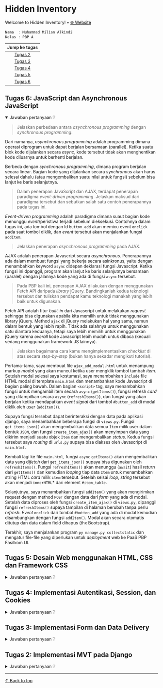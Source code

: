 # Hidden Inventory

Welcome to Hidden Inventory! • [🌐 Website](http://muhammad-milian-tugas.pbp.cs.ui.ac.id/)

```credential
Nama  : Muhammad Milian Alkindi
Kelas : PBP A
```

| Jump ke tugas |
| :-: |
| [Tugas 2](#tugas-2-implementasi-mvt-pada-django) |
| [Tugas 3](#tugas-3-implementasi-form-dan-data-delivery) |
| [Tugas 4](#tugas-4-implementasi-autentikasi-session-dan-cookies) |
| [Tugas 5](#tugas-5-desain-web-menggunakan-html-css-dan-framework-css) |
| [Tugas 6](#tugas-6-javascript-dan-asynchronous-javascript) |

## Tugas 6: JavaScript dan Asynchronous JavaScript

<details open>
  <summary>Jawaban pertanyaan ❔</summary>

> Jelaskan perbedaan antara *asynchronous programming* dengan *synchronous programming*.

Dari namanya, *asynchronous programming* adalah programming dimana operasi diprogram untuk dapat berjalan bersamaan (parallel).
Ketika suatu blok kode dijalankan secara *async*, kode tersebut tidak akan menghentikan kode diluarnya untuk berhenti berjalan.

Berbeda dengan *synchronous programming*, dimana program berjalan secara linear. Bagian kode yang dijalankan secara *synchronous* akan harus
selesai dahulu (atau mengembalikan suatu nilai untuk fungsi) sebelum bisa lanjut ke baris selanjutnya.

> Dalam penerapan JavaScript dan AJAX, terdapat penerapan paradigma *event-driven programming*. Jelaskan maksud dari paradigma tersebut dan sebutkan salah satu contoh penerapannya pada tugas ini.

*Event-driven programming* adalah paradigma dimana suaut bagian kode menunggu *event*/peristiwa terjadi sebelum dieksekusi.
Contohnya dalam tugas ini, ada tombol dengan Id `button_add` akan memicu event `onclick` pada saat tombol diklik, dan *event* tersebut
akan menjalankan fungsi `addItem`.

> Jelaskan penerapan *asynchronous programming* pada AJAX.

AJAX adalah penerapan Javascript secara *asynchronous*. Penerapannya ada dalam membuat fungsi yang bekerja secara asinkronus, yaitu dengan
menambahkan keyword `async` didepan deklarasi fungsi Javascript. Ketika fungsi ini dpanggil, program akan lanjut ke baris selanjutnya bersamaan (paralel)
dengan jalannya kode yang ada di fungsi `async` tersebut.

> Pada PBP kali ini, penerapan AJAX dilakukan dengan menggunakan Fetch API daripada *library* jQuery. Bandingkanlah kedua teknologi tersebut dan tuliskan pendapat kamu teknologi manakah yang lebih baik untuk digunakan.

Fetch API adalah fitur *built-in* dari Javascript untuk melakukan *request* sehingga bisa digunakan apabila kita memilih untuk tidak menggunakan library jQuery.
Method `ajax` di jQuery melakukan hal yang sama, namun dalam bentuk yang lebih rapih. Tidak ada salahnya untuk menggunakan satu diantara keduanya, tetapi saya lebih
memilih untuk menggunakan jQuery karena *overall* kode Javascript lebih mudah untuk dibaca (kecuali sedang menggunakan framework JS lainnya).

> Jelaskan bagaimana cara kamu mengimplementasikan *checklist* di atas secara *step-by-step* (bukan hanya sekadar mengikuti tutorial).

Pertama-tama, saya membuat file `ajax_add_modal.html` untuk menampung markup *modal* yang akan muncul ketika user mengklik tombol tambah *item*. Setelah modal selesai
saya kostumasi, saya menambahkan `include` file HTML modal di template `main.html` dan menambahkan kode Javascript di bagian paling bawah. Dalam bagian `<script>` tag,
saya menambahkan fungsi untuk mengambil item secara `async` (`getItems()`), fungsi refresh *card* yang ditampilkan secara `async` (`refreshItems()`), dan fungsi yang
akan berjalan ketika mendapatkan *event signal* dari tombol `#button_add` di modal diklik oleh *user* (`addItem()`).

Supaya fungsi tersebut dapat berinteraksi dengan data pada aplikasi django, saya menambahkan beberapa fungsi di `views.py`. Fungsi `get_items_json()` akan mengembalikan
data semua `Item` milik user dalam bentuk `JSON`, dan fungsi `create_item_ajax()` akan menyimpan data yang dikirim menjadi suatu objek `Item` dan mengembalikan *status*.
Kedua fungsi tersebut saya *routing* di `urls.py` supaya bisa diakses oleh Javascript di `main.html`.

Kembali lagi ke file `main.html`, fungsi `async` `getItems()` akan mengembalikan data yang di*fetch* dari `get_items_json()` supaya bisa digunakan oleh `refreshItems()`.
Fungsi `refreshItems()` akan menunggu (`await`) hasil *return* dari `getItems()` dan kemudian *looping* tiap data `Item` untuk menambahkan string HTML *card* milik `item`
tersebut. Setelah selsai *loop*, *string* tersebut akan menjadi `innerHTML`* dari element `#item_table`.

Selanjutnya, saya menambahkan fungsi `addItem()` yang akan mengirimkan request dengan method `POST` dengan data dari *form* yang ada di modal. Setelah data diproses oleh
fungsi `create_item_ajax()` di `views.py`, dipanggil fungsi `refreshItems()` supaya tampilan di halaman berubah tanpa perlu *refresh*. *Event* `onclick` dari tombol
`#button_add` yang ada di modal kemudian disambungkan dengan fungsi `addItem()`. Modal akan secara otomatis ditutup dan data dalam field dihapus (thx Bootstrap).

Terakhir, saya menjalankan program `py manage.py collectstatic` dan mengatur file-file yang diperlukan untuk *deployment* web ke PaaS PBP Fasilkom UI.

</details>

## Tugas 5: Desain Web menggunakan HTML, CSS dan Framework CSS

<details>
  <summary>Jawaban pertanyaan ❔</summary>

> *Jelaskan manfaat dari setiap element selector dan kapan waktu yang tepat untuk menggunakannya*

*Element selector* dapat digunakan untuk mengubah style semua elemen yang disebut.
Selector ini cocok digunakan di awal file CSS sebagai *default* styling untuk elemen tersebut,
namun masih bisa distyle lebih spesifik dengan selector lainnya di baris-baris selanjutnya.

ID selector akan meng*apply* *style* untuk suatu ID tertentu. Karena suatu ID hanya bisa digunakan untuk satu elemen dalam HTML,
maka selector ini bisa digunakan untuk mengubah satu dan hanya satu elemen dengan ID tersebut.

Class selector akan menerapkan *style* yang ditulis untuk semua elemen yang memiliki *class* tersebut.
Class selector digunakan oleh berbagai framework CSS seperti `Bootstrap` dan `tailwind` untuk menerapkan style sesuai dengan class dari framework tersebut.

> *Jelaskan HTML5 Tag yang kamu ketahui.*

1. `<div>`: Content Division element. Dengan `<div>`, kita bisa *grouping* elemen-elemen supaya lebih mudah untuk di*layout* dan di*style*, misalnya membuat sebuah *Card* dengan framework `Bootstrap`.
2. `<table>`: Table element. Elemen ini berfungsi sebagai *root* element yang diperlukan oleh `<thead>`, `<tbody>`, `<tfoot>`, `<th>`, `<tr>`, dan `<td>` untuk membuat suatu tabel.
3. `<form>`: Form element. Elemen ini digunakan untuk membuat sebuah *form* dalam HTML. Dengan bantuan `<input>` dan `<button>`, isi form bisa dikirim ke server menggunakan `HTTPRequest`.
4. `<a>`: Anchor tag. Dengan atribut `href`, elemen ini berfungsi sebagai *link* yang bisa diklik oleh *user* untuk berpindah halaman website atau berpindah posisi dalam halaman.

> *Jelaskan perbedaan antara margin dan padding.*

Padding adalah area di antara *border* suatu elemen dengan kontennya, sedangkan margin adalah area di luar *border* suatu elemen.  

> *Jelaskan perbedaan antara framework CSS Tailwind dan Bootstrap. Kapan sebaiknya kita menggunakan Bootstrap daripada Tailwind, dan sebaliknya?*

`tailwind` dan `Bootstrap` memiliki *approach* yang berbeda untuk styling suatu website.
Framework `tailwind` memiliki *utility-first apporach*, developer menerapkan *style* untuk suatu elemen dengan menambahkan style properti dalam bentuk *class*,
misalnya `.font-medium` untuk membuat teks berukuran medium. File CSS yang mendefinisikan semua style akan kemudian di *trim* sehingga hanya class-class
yang dipakai saja yang akan tersisa. Sementara itu, framework `Bootstrap` memberikan class-class yang mirip untuk properti, namun juga ada class-class
yang sudah jadi dan langsung bisa dipakai, misalnya class `.table` untuk memberikan styling default pada `<table>` element.

`tailwind` sebaiknya digunakan apabila kita sudah mengerti CSS dan ingin *styling*  element HTML sesuka hati,tanpa harus membuat dan mengingat
nama untuk class yang ingin di*style*. Framework ini juga *recommended* digunakan apabila kita membuat web app dengan javascript framework seperti `React`.

`Bootstrap` sebaiknya digunakan apabila kita ingin menggunakan style yang sudah ada *out-of-the-box*, misalnya class `.card` atau `.table`.
`Bootstrap` juga akan memberikan penampilan yang lebih konsisten (walaupun terkesan sama dengan website `Bootstrap` lainnya).

> *Jelaskan bagaimana cara kamu mengimplementasikan checklist di atas secara step-by-step (bukan hanya sekadar mengikuti tutorial).*

Pertama, saya menambahkan `Bootstrap` ke web app saya dengan tag `<link>` di head yang mengarah ke CDN bootstrap.
Kemudian saya membuat file `navbar.html` dan `footer.html` yang akan di*include* oleh `base.html`. Saya membuat navbar di file `navbar.html` yang memuat nama aplikasi, link untuk menambahkan item (jika sudah login), dan juga dropdown dengan nama user yang sedang login dan tombol logout.
Saya juga membuat footer di file `footer.html` yang memuat nama saya dan sesi terakhir login apabila user sudah login (dipindahkan dari `main.html`).

Kemudian, saya menambahkan fungsi `edit_item()` di `views.py` untuk mengubah data suatu item dan juga menambahkan *decorator* `@login_required` untuk
semua fungsi yang melibatkan `Item`. Saya membuat template `edit_item.html` dan *routing* url fungsi `edit_item` di `urls.py` supaya bisa diakses.
Di halaman utama, saya menambahkan tombol **Edit** untuk setiap baris item yang ditampilkan.

Setelah itu, saya mulai mendesain ulang semua halaman yang ada di web app saya. Untuk template `main.html`, saya mengubah tampilan *item* dari tabel
menjadi `Bootstrap` *Cards*. Untuk halaman login dan register, saya mengambil inspirasi dari halaman sign-in Github.

</details>

## Tugas 4: Implementasi Autentikasi, Session, dan Cookies

<details>
    <summary>Jawaban pertanyaan ❔</summary>

> *Apa itu Django `UserCreationForm`, dan jelaskan apa kelebihan dan kekurangannya?*

`UserCreationForm` adalah suatu `ModelForm` dalam framework Django yang dapat digunakan untuk membuat `user` baru.
`UserCreationForm` menerima `username`, `password1`, dan `password2`, dengan `password1` dan `password2` dicek kesamaannya sebelum password divalidasi
dan di*set* menjadi milik `user` yang baru dibuat. *Class* ini tidak memperbolehkan pembuatan akun baru dengan username yang sudah ada.

Kelebihan: Sangat mudah untuk meng-extend *class* ini untuk menambah `field` yang kita inginkan. Misal field `email`, `phone_number`.  
Kekurangan: Kurang cocok apabila ingin membuat `user` baru tanpa menggunakan field `username` dan `password`,
misalnya untuk pembuatan akun dengan service lainnya (Sign in with Google/Apple/etc).

> *Apa perbedaan antara autentikasi dan otorisasi dalam konteks Django, dan mengapa keduanya penting?*

Autentikasi adalah proses verifikasi siapa yang sedang menggunakan (login user/admin panel).  
Otorisasi adalah proses verifikasi akses yang dimiliki pengguna (data permissions).

Kedua hal tersebut penting dalam pembuatan web app yang melibatkan akun user. Kita perlu untuk mengautentikasi pengguna supaya kita tahu siapa yang sedang menggunakan
aplikasi kita, bisa melalui `cookies` dan/atau `sessions`. Kita juga harus mengecek akses yang dimiliki pengguna (otorisasi) ketika dipanggil *request*
get, add, set, remove, atau change data yang berhubungan dengar sistem.

> *Apa itu cookies dalam konteks aplikasi web, dan bagaimana Django menggunakan cookies untuk mengelola data sesi pengguna?*

`Cookies` adalah salah satu cara menyimpan data di web browser `client`, yang nanti dapat diakses kembali oleh aplikasi. Suatu `cookie` memiliki *expiration date*, dan
akan dihapus otomatis setelah melewati tanggal ekspirasinya. Django memberikan developer method-method untuk *fetch* dan *set* cookies yang bisa kita gunakan untuk
web app, misalnya untuk menyimpan *login credentials*.

> *Apakah penggunaan cookies aman secara default dalam pengembangan web, atau apakah ada risiko potensial yang harus diwaspadai?*

**Tidak**. `Cookies` secara default akan menyimpan data dalam bentuk teks, sehingga perlu kita *encrypt* data sensitif untuk `cookie` tersebut supaya data tidak bisa
dicuri oleh pihak ketiga. `Cookie` juga bisa menjadi target dari serangan XSS (Cross Site Scripting) apabila data dari `cookie` digunakan untuk mengeksekusi kode.
Penggunaan cookies juga harus mengikuti aturan-aturan privasi *online*, seperti memberikan popup ke user apabila `cookie` digunakan untuk *tracking*.

> *Jelaskan bagaimana cara kamu mengimplementasikan checklist di atas secara step-by-step (bukan hanya sekadar mengikuti tutorial).*

Pertama, saya membuat fungsi `register()`, `login()`, dan `logout()` di `views.py` dalam direktori `main`. Kemudian, saya membuat template `register.html` dan `login.html`
untuk memfasilitasi `register()` dan `login()` user ke web app. Ketiga fungsi baru tersebut kemudian saya *routing* urlnya di `urls.py` aplikasi `main` supaya bisa diakses
dan dijalankan. Fungsi `login` dan `logout` juga sudah menggunakan data dari `cookies` supaya *login credentials* user dapat disimpan dan/atau dihapus.
Fungsi `show_main()` di `views.py` juga di*restrict* supaya hanya bisa diakses apabila ada *login credentials* yang tersimpan. File template `main.html` ditambahkan tombol
`logout` supaya user bisa log out dari aplikasi. Kemudian saya buat 2 akun lokal untuk mengecek apabila sistem register/login/logout bekerja dengan baik.

Selanjutnya, saya modifikasi kelas `Item` di `models.py` untuk menambah field `user` yang akan menghubungkan suatu item dengan user menggunakan *relationship* one-to-one.
Fungsi `create_item()` di `views.py` juga diubah untuk mengisi field `user` secara otomatis sebelum kemudian disimpan ke database.
Model dimigrasi dengan semua `Item` yang sudah ada dianggap milik user dengan `id=1`. Saya juga mengubah `context` yang dikirimkan oleh `show_main()` di `views.py`
untuk memuat username pengguna di field `display_name` dan data login terakhir di field `last_login`. Data tersebut akan ditampilkan di halaman utama web app setelah login.

</details>

## Tugas 3: Implementasi Form dan Data Delivery

<details>
    <summary>Jawaban pertanyaan ❔</summary>

> *Apa perbedaan antara form `POST` dan form `GET` dalam Django?*

Form yang menggunakan method `POST` akan mengirim ke server semua data yang di*submit* (setelah di*encode* terlebih dulu), dan kemudian menerima HTTPResponse dari server
yang bersangkutan dengan form tersebut. Method ini sebaiknya digunakan untuk mengirim/meminta data yang sensitif dari *database* seperti detail *login* user.

Form dengan method `GET` akan menggabung data yang dikirim menjadi suatu *string* dan digunakan untuk membuat (*compose*) suatu URL. Bisa juga dianggap data diinput
melalui link. Method ini cocok untuk mengambil data yang tidak sensitif dari server, misalnya *search query* ketika sedang menggunakan fitur search,
contoh: `https://www.youtube.com/results?search_query=django` dengan field dari form `search_query` yang bernilai `django`.

> *Apa perbedaan utama antara XML, JSON, dan HTML dalam konteks pengiriman data?*

`XML` menyimpan data dalam struktur *tag* (seperti HTML), namun memerlukan *tag* pembuka dan *tag* penutup. Isian dari data diapit oleh *tag*.  
`JSON` menyimpan data dalam bentuk key-value pair (object notation) dan merupakan turunan dari Javascript, namun bisa digunakan dengan bahasa pemrograman manapun.  
`HTML` tidak didesain untuk mengirim data, melainkan menampilkan data ke user dalam bentuk yang lebih *user-friendly*. Tampilan situs HTML bisa diubah dengan CSS dan Javascript.

> *Mengapa JSON sering digunakan dalam pertukaran data antara aplikasi web modern?*

Karena, JSON memiliki struktur data yang mudah untuk di*parse* oleh aplikasi web serta bersifat *lightweight* sehingga dapat dikirimkan dengan cepat dan murah.

> *Jelaskan bagaimana cara kamu mengimplementasikan checklist di atas secara step-by-step (bukan hanya sekadar mengikuti tutorial).*

Pertama, saya membuat file `forms.py` untuk mendefinisikan field mana saja yang bisa diubah oleh user.
Untuk web ini, user dapat mengisi field `name`, `amount`, `description`, `price`, dan `tags` suatu objek `Item`, dengan field `date_added` diisi secara otomatis.
Kemudian di `views.py`, saya menambah beberapa import dan suatu fungsi baru untuk menambah data produk yang diisi ke dalam *database*.
Fungsi `show_main()` juga saya modifikasi untuk memuat data semua objek `Item` supaya bisa ditampilkan di halaman utama.

Kemudian, saya membuat template `create_item.html` sebagai halaman untuk mengisi dan mengirimkan form.
Template halaman utama juga saya modifikasi untuk menampilkan data semua `Item` di database dalam bentuk *table*.
Supaya halaman `create-item` bisa diakses, saya menambahkan pathnya ke `urls.py` serta link di halaman utama ke path tersebut.

Untuk menampilkan data dalam bentuk XML dan JSON, saya menambahkan fungsi `show_xml()` dan `show_json()` di `views.py`.
Untuk hanya menampilkan data objek `Item` dengan `pk` tertentu saya menambahkan fungsi `show_xml_by_id()` dan `show_json_by_id()` ke `views.py`,
yang akan menggunakan `id` dari URL untuk mengambil data objek yang diinginkan.
Supaya bisa diakses dengan URL, saya menambah *routing* di `urls.py` untuk masing-masing fungsi tersebut.

### Postman screenshots 📸

![Format HTML](/task-assets/tugas3_html.jpg)
*Format HTML*

![Format XML](/task-assets/tugas3_xml.jpg)
*Format XML*

![Format JSON](/task-assets/tugas3_json.jpg)
*Format JSON*

![Format XML by ID](/task-assets/tugas3_xmlId.jpg)
*Format XML dengan id*

![Format JSON by ID](/task-assets/tugas3_jsonId.jpg)
*Format JSON dengan id*

</details>

## Tugas 2: Implementasi MVT pada Django

<details>
  <summary>Jawaban pertanyaan ❔</summary>

> *Jelaskan bagaimana cara kamu mengimplementasikan checklist di atas secara step-by-step?*

Pertama, saya membuat direktori baru dengan nama project django saya, `hidden-inventory`. Lalu, saya inisiasi project django baru dengan nama `hidden_inventory`.
Di dalam direktori tersebut, saya juga membuat python *virtual environment*, berkas `.gitignore`, dan `requirements.txt` untuk mendapatkan package yang dibutuhkan pada
saat menggunakan venv. Akhirnya, saya membuka `pwsh` dan menjalankan script `activate.ps1` untuk memulai *virtual environment*.

Sebelum memulai app baru, sama menginisiasi repositori git dengan nama `hidden-inventory`.
Setelah itu, saya membuat app `main` dengan command `python manage.py startapp main`, dan kemudian mendaftarkannya di `settings.py` yang berada di direktori proyek.
Saya membuat template html dasar untuk aplikasi `main` yang akan menampilkan nama project, nama saya, dan kelas saya.

Pada file `models.py` di aplikasi `main`, saya membuat class `Item` dengan atribut `name`, `amount`, `description` serta atribut tambahan `price` dan `tags`.
Di dalam file `views.py`, saya membuat function `show_main()` yang akan mengembalikan sebuah template HTML beserta `context` yang berisi nama dan kelas saya, serta nama
project. Kemudian saya membuat dan mengaplikasikan migrasi model dengan *command* `makemigrations` dan `migrate`.

Supaya app `main` bisa diakses dengan browser, saya *routing* di `urls.py` aplikasi `main` pada path kosong supaya browser akan menampilkan fungsi dari `views.py`
pada halaman utama website. Kemudian, saya membuat *test-case* yang akan memvalidasi apabila variable dari *context* yang ditampilkan di template sama dengan yang
didefinisikan di `views.py`.
Terakhir, saya menjalankan `add, commit, push` untuk menyimpan dan *sync* dengan git repo yang ada di [GitHub](https://github.com/mmalkindi/hidden-inventory).

> *Buatlah bagian yang berisi request client ke web aplikasi berbasis Django beserta responnya dan jelaskan pada bagan tersebut kaitan antara `urls.py`, `views.py`, `models.py`, dan berkas `html`*
  
![Bagan *request* client-server di suatu Django project](/task-assets/tugas2_bagan.jpg)

>*Jelaskan mengapa kita menggunakan virtual environment? Apakah kita tetap dapat membuat aplikasi web berbasis Django tanpa menggunakan virtual environment?*

Kita menggunakan *virtual environment* supaya perubahan terisolasi dari luar sehingga tidak mengganggu komputer kita.
Tiap komputer memiliki spesifikasi/versi *package* dan pythonnya masing-masing, dan tiap project django bisa saja membutuhkan versi *library* dan *package* yang berbeda dari yang sudah di*install* di komputer.
Oleh karena itu, dibutuhkan suatu virtual environment supaya perubahan versi *package* tidak mengganggu project django lainnya.
Ini juga akan mempermudah *development* dengan orang lain (tugas kelompok) karena mereka hanya perlu menginstall *package* dari suatu *requirement* file dalam `venv`nya masing-masing.

Sebenarnya, boleh-boleh saja membuat project Django tanpa menggunakan *virtual environment*, namun memang lebih mudah dan aman apabila menggunakannya.
Misal, kita membutuhkan *package* yang sudah kita punya namun versi yang diminta untuk project baru berbeda. Akan lebih mudah apabila kedua project tersebut diisolasi dengan *venv*nya masing-masing selama *development*.

>*Jelaskan apakah itu MVC, MVT, MVVM dan perbedaan dari ketiganya?*

MVC, MVT, dan MVVM adalah arsitektur/*design pattern* untuk aplikasi berbasis web. Untuk django, kita menggunakan arsitektur MVT (Model View Template).
Tiap *pattern* memiliki kelebihan dan *use-case*nya masing-masing, tapi mereka semua bertujuan sama: memisahkan kode dalam proyek supaya lebih mudah untuk di*maintain* (Separation of Concern).

### MVC (Model-View-Controller)

`Model`: Berinteraksi dengan database untuk menyimpan data user.  
`View`: Menampilkan data dari model yang sudah diproses di `Controller` ke user.  
`Controller`: Meng-*handle* HTTP Request, mengambil data dari model dan melakukan logic untuk memproses data tersebut, kemudian menampilkan data tersebut dengan file dari `View` dan mengembalikannya ke *Client*.  

### MVT (Model-View-Template)

Walaupun nama `Model` dan `View` sama, tetapi peran mereka berbeda dengan yang Model dan View yang berada di MVC atau MVVM.

`Model`: Menyimpan struktur data yang dapat digunakan oleh `View` serta yang akan disimpan di database.  
`View`: Berinteraksi dengan `Model` untuk memberi *context* yang dapat digunakan oleh `Template` untuk menampilkan konten. File HTML `Template` yang telah memproses *context* akan kemudian di*forward* ke Client di HTTP Response.  
`Template`: File static HTML yang memiliki syntax khusus untuk menjelaskan bagaimana konten akan ditampilkan, juga dapat menggunakan *context* yang diberikan oleh `View`.  

### MVVM (Model-View-ViewModel)

`Model`: Merepresentasikan model domain aplikasi, termasuk data model dan *validation logic*.
`View`: Mendefinisikan struktur, layout, dan tampilan yang akan dilihat oleh Client.  
`ViewModel`: Implementasi *properties* dan *commands* yang bisa digunakan oleh `View`.  
</details>

---
[↑ Back to top](#hidden-inventory)
